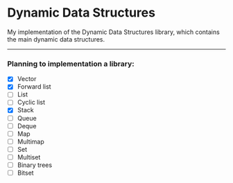 # Dynamic Data Structures
My implementation of the Dynamic Data Structures library, which contains the main dynamic data structures. 

---

### Planning to implementation a library: 
- [x] Vector
- [x] Forward list
- [ ] List
- [ ] Cyclic list
- [x] Stack
- [ ] Queue
- [ ] Deque
- [ ] Map
- [ ] Multimap 
- [ ] Set
- [ ] Multiset 
- [ ] Binary trees
- [ ] Bitset
